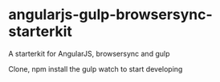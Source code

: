 # angularjs-gulp-browsersync-starterkit

A starterkit for AngularJS, browsersync and gulp

Clone, npm install the gulp watch to start developing
